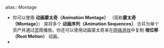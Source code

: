 alias:: Montage

- 你可以使用 **动画蒙太奇（Animation Montage）** （简称**蒙太奇（Montage）**） 来将多个 **动画序列（Animation Sequences）** 合并为单个资产并通过蓝图播放。你还可以使用动画蒙太奇来在[网络游戏](https://docs.unrealengine.com/5.3/zh-CN/animation-montage-in-unreal-engine)中复制 **根位移（Root Motion）** 动画。
-